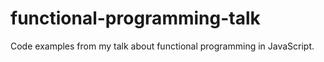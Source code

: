 functional-programming-talk
===========================

Code examples from my talk about functional programming in JavaScript.
